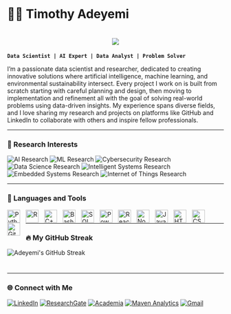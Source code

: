 # 🏄‍♂️ Timothy Adeyemi
<h1 align="center">
    <img src="https://readme-typing-svg.herokuapp.com/?font=Righteous&size=35&center=true&vCenter=true&width=500&height=70&duration=4000&lines=Hi+There!+👋;+I'm+Timothy + Adeyemi!;" />
</h1>

**`Data Scientist | AI Expert | Data Analyst | Problem Solver`**


I’m a passionate data scientist and researcher, dedicated to creating innovative solutions where artificial intelligence, machine learning, and environmental sustainability intersect. Every project I work on is built from scratch starting with careful planning and design, then moving to implementation and refinement all with the goal of solving real-world problems using data-driven insights. My experience spans diverse fields, and I love sharing my research and projects on platforms like GitHub and LinkedIn to collaborate with others and inspire fellow professionals.

---

### 🔬  Research Interests

<p align="left">
   <img alt="AI Research" title="Artificial Intelligence Research" src="https://img.shields.io/badge/Artificial%20Intelligence-4caf50?style=for-the-badge&logo=openai&logoColor=white&labelColor=388e3c"/>
   <img alt="ML Research" title="Machine Learning Research" src="https://img.shields.io/badge/Machine%20Learning-3f51b5?style=for-the-badge&logo=pytorch&logoColor=white&labelColor=303f9f"/>
   <img alt="Cybersecurity Research" title="Information Security Research" src="https://img.shields.io/badge/Information%20Security-ff5722?style=for-the-badge&logo=fortinet&logoColor=white&labelColor=d84315"/>
   <img alt="Data Science Research" title="Data Science Research" src="https://img.shields.io/badge/Data%20Science-1e88e5?style=for-the-badge&logo=python&logoColor=white&labelColor=1565c0"/>
   <img alt="Intelligent Systems Research" title="Intelligent Systems Research" src="https://img.shields.io/badge/Intelligent%20Systems-9c27b0?style=for-the-badge&logo=robotframework&logoColor=white&labelColor=7b1fa2"/>
   <img alt="Embedded Systems Research" title="Embedded Systems Research" src="https://img.shields.io/badge/Embedded%20Systems-ff9800?style=for-the-badge&logo=raspberry-pi&logoColor=white&labelColor=f57c00"/>
   <img alt="Internet of Things Research" title="Internet of Things Research" src="https://img.shields.io/badge/Internet%20of%20Things-00897b?style=for-the-badge&logo=arduino&logoColor=white&labelColor=00695c"/>

</p>



---

### 🧰 Languages and Tools

<p align="left">
   <!-- AI & Machine Learning -->
   <img align="left" alt="Python" title="Python" width="30px" style="padding-right:10px;" src="https://cdn.jsdelivr.net/gh/devicons/devicon/icons/python/python-plain.svg" />
   <img align="left" alt="R" title="R Programming" width="30px" style="padding-right:10px;" src="https://cdn.jsdelivr.net/gh/devicons/devicon/icons/r/r-original.svg" />
   <img align="left" alt="C++" title="C++" width="30px" style="padding-right:10px;" src="https://cdn.jsdelivr.net/gh/devicons/devicon/icons/cplusplus/cplusplus-line.svg" />
   <img align="left" alt="Bash" title="Bash Scripting" width="30px" style="padding-right:10px;" src="https://cdn.jsdelivr.net/gh/devicons/devicon/icons/bash/bash-original.svg" />

   <!-- Data Science & Analytics -->
   <img align="left" alt="SQL" title="SQL" width="30px" style="padding-right:10px;" src="https://cdn.jsdelivr.net/gh/devicons/devicon/icons/mysql/mysql-original.svg" />
   <img align="left" alt="Power BI" title="Power BI" width="30px" style="padding-right:10px;" src="https://www.vectorlogo.zone/logos/microsoft_powerbi/microsoft_powerbi-icon.svg" />

   <!-- Web Development -->
   <img align="left" alt="React" title="React" width="30px" style="padding-right:10px;" src="https://cdn.jsdelivr.net/gh/devicons/devicon/icons/react/react-original.svg" />
   <img align="left" alt="NodeJS" title="Node.js" width="30px" style="padding-right:10px;" src="https://cdn.jsdelivr.net/gh/devicons/devicon/icons/nodejs/nodejs-original.svg" />
   <img align="left" alt="JavaScript" title="JavaScript" width="30px" style="padding-right:10px;" src="https://cdn.jsdelivr.net/gh/devicons/devicon/icons/javascript/javascript-plain.svg" />
   <img align="left" alt="HTML" title="HTML" width="30px" style="padding-right:10px;" src="https://cdn.jsdelivr.net/gh/devicons/devicon/icons/html5/html5-plain.svg" />
   <img align="left" alt="CSS" title="CSS" width="30px" style="padding-right:10px;" src="https://cdn.jsdelivr.net/gh/devicons/devicon/icons/css3/css3-plain.svg" />

   <!-- Version Control -->
   <img align="left" alt="GitHub" title="GitHub" width="30px" style="padding-right:10px;" src="https://cdn.jsdelivr.net/gh/devicons/devicon/icons/github/github-original.svg" />
</p>
<br />


---

### 🔥 My GitHub Streak

 ![Adeyemi's GitHub Streak](https://streak-stats.demolab.com?user=iamadeyemi&theme=gruvbox&border_radius=4.5)

#
---

### 🌐 Connect with Me

   <p align="left">
      <a href="https://www.linkedin.com/in/timothy-ade/">
         <img alt="LinkedIn" title="Connect with me on LinkedIn" src="https://custom-icon-badges.demolab.com/badge/LinkedIn-0A66C2?style=for-the-badge&logo=linkedin&logoColor=white&labelColor=004182"/></a> 
      <a href="https://www.researchgate.net/profile/Timothy-Adeyemi-2?ev=hdr_xprf">
         <img alt="ResearchGate" title="See my research on ResearchGate" src="https://custom-icon-badges.demolab.com/badge/ResearchGate-00CCBB?style=for-the-badge&logo=researchgate&logoColor=white&labelColor=008C7D"/></a>
      <a href="https://independent.academia.edu/iamadeyemi">
         <img alt="Academia" title="Check out my work on Academia" src="https://custom-icon-badges.demolab.com/badge/Academia-41454A?style=for-the-badge&logo=academia&logoColor=white&labelColor=222426"/></a>
         <a href="https://mavenanalytics.io/profile/Timothy-Adeyemi/203569982">
         <img alt="Maven Analytics" title="Explore my work on Maven Analytics" src="https://custom-icon-badges.demolab.com/badge/Maven%20Analytics-0056D2?style=for-the-badge&logo=maven&logoColor=white&labelColor=003C92"/></a> 
         <a href="mailto:adeyemitimothy17@gmail.com">
         <img alt="Gmail" title="Send me an email" src="https://custom-icon-badges.demolab.com/badge/Gmail-EA4335?style=for-the-badge&logo=gmail&logoColor=white&labelColor=C5221F"/></a> 
   </p>